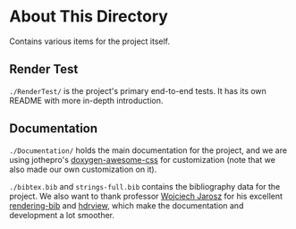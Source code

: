 # About This Directory

Contains various items for the project itself.

## Render Test

`./RenderTest/` is the project's primary end-to-end tests. It has its own README with more in-depth introduction.

## Documentation

`./Documentation/` holds the main documentation for the project, and we are using jothepro's [doxygen-awesome-css](https://github.com/jothepro/doxygen-awesome-css) for customization (note that we also made our own customization on it).

`./bibtex.bib` and `strings-full.bib` contains the bibliography data for the project. We also want to thank professor [Wojciech Jarosz](https://cs.dartmouth.edu/~wjarosz/) for his excellent [rendering-bib](https://github.com/wkjarosz/rendering-bib) and [hdrview](https://github.com/wkjarosz/hdrview), which make the documentation and development a lot smoother.
